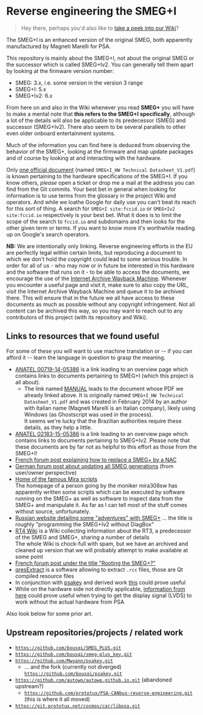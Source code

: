 # Reverse engineering the SMEG+I

> Hey there, perhaps you'd also like to [take a peek into our Wiki](https://github.com/vidarrt9/smeg-rce/wiki)?

The SMEG+I is an enhanced version of the original SMEG, both apparently manufactured by Magneti Marelli for PSA.

This repository is mainly about the SMEG+I, not about the original SMEG or the successor which is called SMEG+Iv2. You can generally tell them apart by looking at the firmware version number:

* SMEG: 3.x, i.e. some version in the version 3 range
* SMEG+I: 5.x
* SMEG+Iv2: 6.x

From here on and also in the Wiki whenever you read **SMEG+** you will have to make a mental note that **this refers to the SMEG+I specifically**, although a lot of the details will also be applicable to its predecessor (SMEG) and successor (SMEG+Iv2). There also seem to be several parallels to other even older onboard entertainment systems.

Much of the information you can find here is deduced from observing the behavior of the SMEG+, looking at the firmware and map update packages and of course by looking at and interacting with the hardware.

Only [one official document](https://fccid.io/ANATEL/00719-14-05386/MANUAL/DADF0ABD-43AA-405C-8165-C6B5BEC8D0EC/PDF) (named `SMEG+I_HW Technical Datasheet_V1.pdf`) is known pertaining to the hardware specifications of the SMEG+I. If you know others, _please_ open a ticket or drop me a mail at the address you can find from the Git commits. Your best bet in general when looking for information is to use terms from the glossary in the project Wiki and operators. And while we loathe Google for daily use you can't beat its reach for this sort of thing. A search for `SMEG+I site:fccid.io` or `SMEG+Iv2 site:fccid.io` respectively is your best bet. What it does is to limit the scope of the search to `fccid.io` and subdomains and then looks for the other given term or terms. If you want to know more it's worthwhile reading up on Google's search operators.

**NB:** We are intentionally only linking. Reverse engineering efforts in the EU are perfectly legal within certain limits, but reproducing a document to which we don't hold the copyright could lead to some serious trouble. In order for all of us - who may now or in future be interested in this hardware and the software that runs on it - to be able to access the documents, we encourage the use of the [Internet Archive Wayback Machine](https://web.archive.org/save). Whenever you encounter a useful page and visit it, make sure to also copy the URL, visit the Internet Archive Wayback Machine and queue it to be archived there. This will ensure that in the future we all have access to these documents as much as possible without any copyright infringement. Not all content can be archived this way, so you may want to reach out to any contributors of this project (with its repository and Wiki).

## Links to resources that we found useful

For some of these you will want to use machine translation or -- if you can afford it -- learn the language in question to grasp the meaning.

* [ANATEL 00719-14-05386](https://fccid.io/ANATEL/00719-14-05386) is a link leading to an overview page which contains links to documents pertaining to SMEG+I (which this project is all about).
    * The link named [MANUAL](https://fccid.io/ANATEL/00719-14-05386/MANUAL/DADF0ABD-43AA-405C-8165-C6B5BEC8D0EC) leads to the document whose PDF we already linked above. It is originally named `SMEG+I_HW Technical Datasheet_V1.pdf` and was created in February 2014 by an author with Italian name (Magneti Marelli is an Italian company), likely using Windows (as Ghostscript was used in the process).  
      It seems we're lucky that the Brazilian authorities require these details, as they help a little.
* [ANATEL 02183-15-05386](https://fccid.io/ANATEL/02183-15-05386) is a link leading to an overview page which contains links to documents pertaining to SMEG+Iv2. Please note that these documents are by far not as helpful to this effort as those from the SMEG+I!
* [French forum post explaining how to replace a SMEG+ by a NAC](https://www.forum-peugeot.com/Forum/threads/tuto-remplacement-smeg-par-un-nac-wave2-sur-308-t9-bta-2-0.9539/)
* [German forum post about updating all SMEG generations](https://www.peugeottalk.de/index.php?thread/2367-smeg-software-update-faq-s/) (from user/owner perspective)
* [Home of the famous Mira scripts](http://mira308sw.altervista.org/en/)  
  The homepage of a person going by the moniker mira308sw has apparently written some scripts which can be executed by software running on the SMEG+ as well as software to inspect data from the SMEG+ and manipulate it. As far as I can tell most of the stuff comes without source, unfortunately.
* [Russian website detailing some "adventures" with SMEG+](https://www.drive2.com/l/453828648118518250/) ... the title is roughly "programming the SMEG+Iv2 without DiagBox"
* [RT4 Wiki](http://rt4.wikidot.com) is a Wiki collecting information about the RT3, a predecessor of the SMEG and SMEG+, sharing a number of details  
  The whole Wiki is chock-full with spam, but we have an archived and cleaned up version that we will probably attempt to make available at some point
* [French forum post under the title "Rooting the SMEG+?"](https://www.forum-peugeot.com/Forum/threads/rooter-le-smeg.9541/)
* [qresExtract](https://github.com/tatokis/qresExtract) is a software allowing to extract `.rcc` files, those are Qt compiled resource files
* In conjunction with [psakey](https://github.com/Mwyann/psakey.git) and derived work [this](https://blog.soutade.fr/post/2016/07/create-your-own-usb-gadget-with-gadgetfs.html) could prove useful
* While on the hardware side not directly applicable, [information from here](https://hackaday.io/project/4177-lvds-laptop-display-interfacing) could prove useful when trying to get the display signal (LVDS) to work without the actual hardware from PSA

Also look below for some prior art.

## Upstream repositories/projects / related work

* [`https://github.com/bousqi/SMEG_PLUS.git`](https://github.com/bousqi/SMEG_PLUS)
* [`https://github.com/bousqi/smeg-plus_key.git`](https://github.com/bousqi/smeg-plus_key)
* [`https://github.com/Mwyann/psakey.git`](https://github.com/Mwyann/psakey)
    * ... and the fork (currently not diverged) [`https://github.com/bousqi/psakey.git`](https://github.com/bousqi/psakey)
* [`https://github.com/autowp/autowp.github.io.git`](https://github.com/autowp/autowp.github.io) (abandoned upstream?)
    * [`https://github.com/prototux/PSA-CANbus-reverse-engineering.git`](https://github.com/prototux/PSA-CANbus-reverse-engineering) (this is where it all moved)
* [`https://git.prototux.net/cosmos/car/libpsa.git`](https://git.prototux.net/cosmos/car/libpsa)

